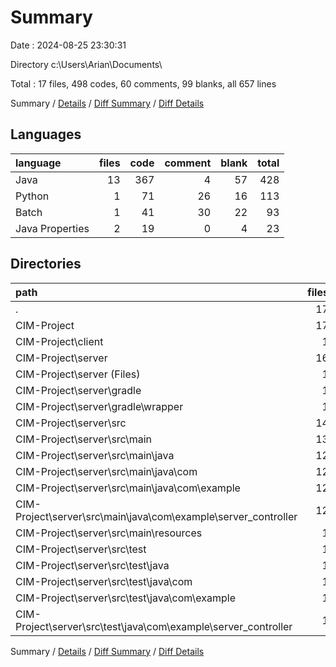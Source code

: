 # Summary

Date : 2024-08-25 23:30:31

Directory c:\\Users\\Arian\\Documents\\

Total : 17 files,  498 codes, 60 comments, 99 blanks, all 657 lines

Summary / [Details](details.md) / [Diff Summary](diff.md) / [Diff Details](diff-details.md)

## Languages
| language | files | code | comment | blank | total |
| :--- | ---: | ---: | ---: | ---: | ---: |
| Java | 13 | 367 | 4 | 57 | 428 |
| Python | 1 | 71 | 26 | 16 | 113 |
| Batch | 1 | 41 | 30 | 22 | 93 |
| Java Properties | 2 | 19 | 0 | 4 | 23 |

## Directories
| path | files | code | comment | blank | total |
| :--- | ---: | ---: | ---: | ---: | ---: |
| . | 17 | 498 | 60 | 99 | 657 |
| CIM-Project | 17 | 498 | 60 | 99 | 657 |
| CIM-Project\\client | 1 | 71 | 26 | 16 | 113 |
| CIM-Project\\server | 16 | 427 | 34 | 83 | 544 |
| CIM-Project\\server (Files) | 1 | 41 | 30 | 22 | 93 |
| CIM-Project\\server\\gradle | 1 | 7 | 0 | 1 | 8 |
| CIM-Project\\server\\gradle\\wrapper | 1 | 7 | 0 | 1 | 8 |
| CIM-Project\\server\\src | 14 | 379 | 4 | 60 | 443 |
| CIM-Project\\server\\src\\main | 13 | 370 | 4 | 55 | 429 |
| CIM-Project\\server\\src\\main\\java | 12 | 358 | 4 | 52 | 414 |
| CIM-Project\\server\\src\\main\\java\\com | 12 | 358 | 4 | 52 | 414 |
| CIM-Project\\server\\src\\main\\java\\com\\example | 12 | 358 | 4 | 52 | 414 |
| CIM-Project\\server\\src\\main\\java\\com\\example\\server_controller | 12 | 358 | 4 | 52 | 414 |
| CIM-Project\\server\\src\\main\\resources | 1 | 12 | 0 | 3 | 15 |
| CIM-Project\\server\\src\\test | 1 | 9 | 0 | 5 | 14 |
| CIM-Project\\server\\src\\test\\java | 1 | 9 | 0 | 5 | 14 |
| CIM-Project\\server\\src\\test\\java\\com | 1 | 9 | 0 | 5 | 14 |
| CIM-Project\\server\\src\\test\\java\\com\\example | 1 | 9 | 0 | 5 | 14 |
| CIM-Project\\server\\src\\test\\java\\com\\example\\server_controller | 1 | 9 | 0 | 5 | 14 |

Summary / [Details](details.md) / [Diff Summary](diff.md) / [Diff Details](diff-details.md)